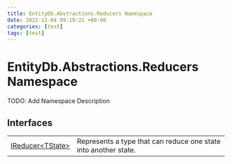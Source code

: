 ```yaml
---
title: EntityDb.Abstractions.Reducers Namespace
date: 2022-12-04 09:19:21 +00:00
categories: [test]
tags: [test]
---
```


# EntityDb.Abstractions.Reducers Namespace

TODO: Add Namespace Description

## Interfaces
<table><tr><td><a href='#/posts/dotnet-entitydb-abstractions-reducers-ireducer`1'>IReducer&lt;TState&gt;</a></td><td>
Represents a type that can reduce one state into another state.
</td></tr></table>
